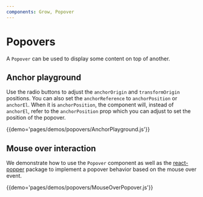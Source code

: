 ```yaml
---
components: Grow, Popover
---
```


# Popovers

A `Popover` can be used to display some content on top of another.

## Anchor playground

Use the radio buttons to adjust the `anchorOrigin` and `transformOrigin` positions.
You can also set the `anchorReference` to `anchorPosition` or `anchorEl`.
When it is `anchorPosition`, the component will, instead of `anchorEl`,
refer to the `anchorPosition` prop which you can adjust to set
the position of the popover.

{{demo='pages/demos/popovers/AnchorPlayground.js'}}

## Mouse over interaction

We demonstrate how to use the `Popover` component as well as the [react-popper](https://github.com/souporserious/react-popper) package to implement a popover behavior based on the mouse over event.

{{demo='pages/demos/popovers/MouseOverPopover.js'}}
